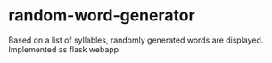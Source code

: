 # random-word-generator
Based on a list of syllables, randomly generated words are displayed. Implemented as flask webapp
